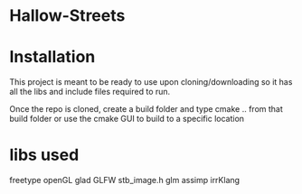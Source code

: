 # Hallow-Streets


# Installation
This project is meant to be ready to use upon cloning/downloading so it has all the libs and include files required to run. 

Once the repo is cloned, create a build folder and type cmake .. from that build folder or use the cmake GUI to build to a specific location

# libs used
freetype
openGL
glad
GLFW
stb_image.h
glm
assimp
irrKlang